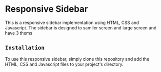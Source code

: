
# Responsive Sidebar
This is a responsive sidebar implementation using HTML, CSS and Javascript. The sidebar is designed to samller screen and large screen and have 3 thems 

## `Installation`
To use this responsive sidebar, simply clone this repository and add the HTML, CSS and Javascript files to your project's directory.

